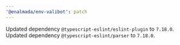 ```yaml
---
'@enalmada/env-valibot': patch
---
```


Updated dependency `@typescript-eslint/eslint-plugin` to `7.18.0`.
Updated dependency `@typescript-eslint/parser` to `7.18.0`.

